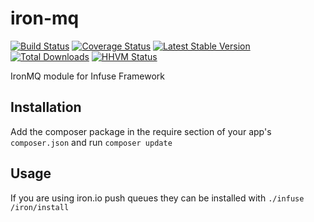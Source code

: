 iron-mq
=================

[![Build Status](https://travis-ci.org/iinfusephp/iron-mq.png?branch=master)](https://travis-ci.org/iiinfusephp/iron-mq)
[![Coverage Status](https://coveralls.io/repos/iiinfusephp/iron-mq/badge.png)](https://coveralls.io/r/iiinfusephp/iron-mq)
[![Latest Stable Version](https://poser.pugx.org/iinfuse/iron-mq/v/stable.png)](https://packagist.org/packages/iinfuse/iron-mq)
[![Total Downloads](https://poser.pugx.org/iinfuse/iron-mq/downloads.png)](https://packagist.org/packages/iinfuse/iron-mq)
[![HHVM Status](http://hhvm.h4cc.de/badge/infuse/iron-mq.svg)](http://hhvm.h4cc.de/package/infuse/iron-mq)

IronMQ module for Infuse Framework

## Installation

Add the composer package in the require section of your app's `composer.json` and run `composer update`

## Usage

If you are using iron.io push queues they can be installed with `./infuse /iron/install`